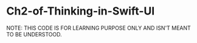 # Ch2-of-Thinking-in-Swift-UI

NOTE: THIS CODE IS FOR LEARNING PURPOSE ONLY AND ISN'T MEANT TO BE UNDERSTOOD.
